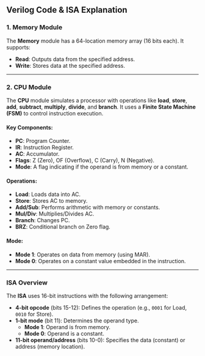 ## Verilog Code & ISA Explanation

### 1. **Memory Module**
The **Memory** module has a 64-location memory array (16 bits each). It supports:
- **Read**: Outputs data from the specified address.
- **Write**: Stores data at the specified address.

---

### 2. **CPU Module**
The **CPU** module simulates a processor with operations like **load**, **store**, **add**, **subtract**, **multiply**, **divide**, and **branch**. It uses a **Finite State Machine (FSM)** to control instruction execution.

#### Key Components:
- **PC**: Program Counter.
- **IR**: Instruction Register.
- **AC**: Accumulator.
- **Flags**: Z (Zero), OF (Overflow), C (Carry), N (Negative).
- **Mode**: A flag indicating if the operand is from memory or a constant.

#### Operations:
- **Load**: Loads data into AC.
- **Store**: Stores AC to memory.
- **Add/Sub**: Performs arithmetic with memory or constants.
- **Mul/Div**: Multiplies/Divides AC.
- **Branch**: Changes PC.
- **BRZ**: Conditional branch on Zero flag.

#### Mode:
- **Mode 1**: Operates on data from memory (using MAR).
- **Mode 0**: Operates on a constant value embedded in the instruction.

---

### ISA Overview
The **ISA** uses 16-bit instructions with the following arrangement:

- **4-bit opcode** (bits 15-12): Defines the operation (e.g., `0001` for Load, `0010` for Store).
- **1-bit mode** (bit 11): Determines the operand type.
  - **Mode 1**: Operand is from memory.
  - **Mode 0**: Operand is a constant.
- **11-bit operand/address** (bits 10-0): Specifies the data (constant) or address (memory location).



